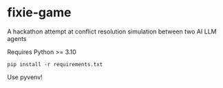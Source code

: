 # fixie-game
A hackathon attempt at conflict resolution simulation between two AI LLM agents

Requires Python >= 3.10

`pip install -r requirements.txt`

Use pyvenv!